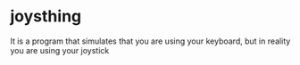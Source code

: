 # joysthing
It is a program that simulates that you are using your keyboard, but in reality you are using your joystick
